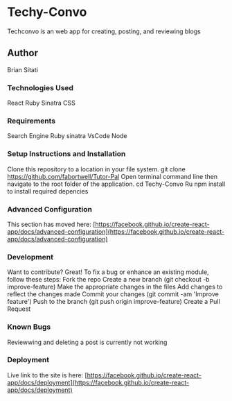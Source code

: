 # Techy-Convo

Techconvo is an web app for creating, posting, and reviewing blogs

## Author
Brian Sitati

### Technologies Used
React
Ruby
Sinatra
CSS

### Requirements

Search Engine 
Ruby 
sinatra
VsCode
Node

### Setup Instructions and Installation

Clone this repository to a location in your file system. 
git clone https://github.com/fabortwell/Tutor-Pal
Open terminal command line then navigate to the root folder of the application. cd Techy-Convo
Ru npm install to install required depencies


### Advanced Configuration

This section has moved here: [https://facebook.github.io/create-react-app/docs/advanced-configuration](https://facebook.github.io/create-react-app/docs/advanced-configuration)

### Development 

Want to contribute? Great! To fix a bug or enhance an existing module, follow these steps:
Fork the repo
Create a new branch (git checkout -b improve-feature)
Make the appropriate changes in the files
Add changes to reflect the changes made
Commit your changes (git commit -am 'Improve feature')
Push to the branch (git push origin improve-feature)
Create a Pull Request

### Known Bugs
Reviewwing and deleting a post is currently not working 

### Deployment

Live link to the site is here: [https://facebook.github.io/create-react-app/docs/deployment](https://facebook.github.io/create-react-app/docs/deployment)

